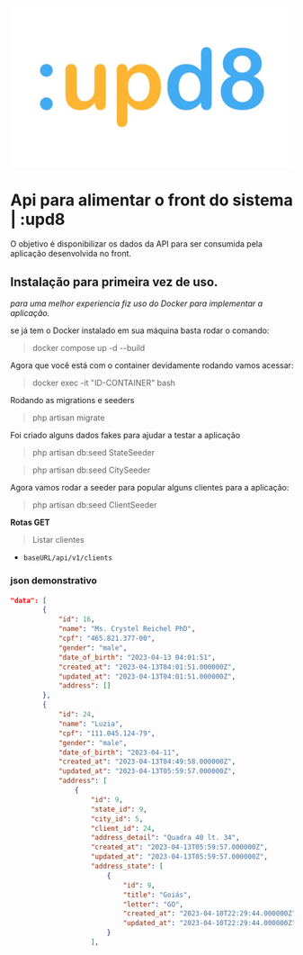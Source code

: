 ![Screenshot: Running tests on  vscode](docs/img/maxresdefault.jpg)

# Api para alimentar o front do sistema | :upd8

O objetivo é disponibilizar os dados da API para ser consumida pela aplicação desenvolvida no front.

## Instalação para primeira vez de uso.

*para uma melhor experiencia fiz uso do Docker para implementar a aplicação.*

se já tem o Docker instalado em sua máquina basta rodar o comando:

> docker compose up -d --build

Agora que você está com o container devidamente rodando vamos acessar:

> docker exec -it "ID-CONTAINER" bash

Rodando as migrations e seeders

> php artisan migrate

Foi criado alguns dados fakes para ajudar a testar a aplicação

> php artisan db:seed StateSeeder

> php artisan db:seed CitySeeder

Agora vamos rodar a seeder para popular alguns clientes para a aplicação:

> php artisan db:seed ClientSeeder

**Rotas GET**

> Listar clientes

* `baseURL/api/v1/clients`

### json demonstrativo

```json
"data": [
		{
			"id": 16,
			"name": "Ms. Crystel Reichel PhD",
			"cpf": "465.821.377-00",
			"gender": "male",
			"date_of_birth": "2023-04-13 04:01:51",
			"created_at": "2023-04-13T04:01:51.000000Z",
			"updated_at": "2023-04-13T04:01:51.000000Z",
			"address": []
		},
		{
			"id": 24,
			"name": "Luzia",
			"cpf": "111.045.124-79",
			"gender": "male",
			"date_of_birth": "2023-04-11",
			"created_at": "2023-04-13T04:49:58.000000Z",
			"updated_at": "2023-04-13T05:59:57.000000Z",
			"address": [
				{
					"id": 9,
					"state_id": 9,
					"city_id": 5,
					"client_id": 24,
					"address_detail": "Quadra 40 lt. 34",
					"created_at": "2023-04-13T05:59:57.000000Z",
					"updated_at": "2023-04-13T05:59:57.000000Z",
					"address_state": [
						{
							"id": 9,
							"title": "Goiás",
							"letter": "GO",
							"created_at": "2023-04-10T22:29:44.000000Z",
							"updated_at": "2023-04-10T22:29:44.000000Z"
						}
					],
```